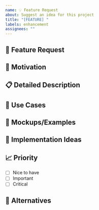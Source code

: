 ```yaml
---
name: 💡 Feature Request
about: Suggest an idea for this project
title: "[FEATURE] "
labels: enhancement
assignees: ""
---
```


## 🚀 Feature Request

<!-- Brief description of the feature -->

## 💭 Motivation

<!-- Why do you want this feature? What problem does it solve? -->

## 📋 Detailed Description

<!-- Detailed description of the feature and how it should work -->

## 🎯 Use Cases

<!-- Specific examples of how this would be used -->

## 🎨 Mockups/Examples

<!-- Visual examples or mockups if applicable -->

## 🔧 Implementation Ideas

<!-- Technical suggestions on how to implement (optional) -->

## 📈 Priority

- [ ] Nice to have
- [ ] Important
- [ ] Critical

## 🤔 Alternatives

<!-- Alternative solutions you've considered -->
